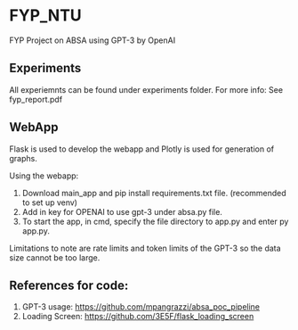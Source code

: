 # FYP_NTU
FYP Project on ABSA using GPT-3 by OpenAI

## Experiments
All experiemnts can be found under experiments folder.
For more info: See fyp_report.pdf

## WebApp
Flask is used to develop the webapp and Plotly is used for generation of graphs.  

Using the webapp:
1) Download main_app and pip install requirements.txt file. (recommended to set up venv)
2) Add in key for OPENAI to use gpt-3 under absa.py file. 
3) To start the app, in cmd, specify the file directory to app.py and enter py app.py.

Limitations to note are rate limits and token limits of the GPT-3 so the data size cannot be too large.



## References for code:
1) GPT-3 usage: https://github.com/mpangrazzi/absa_poc_pipeline
2) Loading Screen: https://github.com/3E5F/flask_loading_screen
